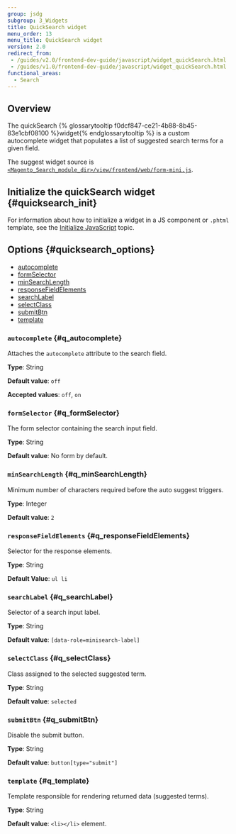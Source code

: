 ```yaml
---
group: jsdg
subgroup: 3_Widgets
title: QuickSearch widget
menu_order: 13
menu_title: QuickSearch widget
version: 2.0
redirect_from:
 - /guides/v2.0/frontend-dev-guide/javascript/widget_quickSearch.html
 - /guides/v1.0/frontend-dev-guide/javascript/widget_quickSearch.html
functional_areas:
  - Search
---
```


## Overview

The quickSearch {% glossarytooltip f0dcf847-ce21-4b88-8b45-83e1cbf08100 %}widget{% endglossarytooltip %} is a custom autocomplete widget that populates a list of suggested search terms for a given field. 

The suggest widget source is <a href="{{ site.mage2000url }}app/code/Magento/Search/view/frontend/web/form-mini.js" target="_blank"><code>&lt;Magento_Search_module_dir&gt;/view/frontend/web/form-mini.js</code></a>.

## Initialize the quickSearch widget   {#quicksearch_init}

For information about how to initialize a widget in a JS component or `.phtml` template, see the <a href="{{ page.baseurl }}/javascript-dev-guide/javascript/js_init.html" target="_blank">Initialize JavaScript</a> topic.

## Options   {#quicksearch_options}

<ul>
<li><a href="#q_autocomplete">autocomplete</a></li>
<li><a href="#q_formSelector">formSelector</a></li>
<li><a href="#q_minSearchLength">minSearchLength</a></li>
<li><a href="#q_responseFieldElements">responseFieldElements</a></li>
<li><a href="#q_searchLabel">searchLabel</a></li>
<li><a href="#q_selectClass">selectClass</a></li>
<li><a href="#q_submitBtn">submitBtn</a></li>
<li><a href="#q_template">template</a></li>
</ul>


### `autocomplete`   {#q_autocomplete}

Attaches the `autocomplete` attribute to the search field.

**Type**: String

**Default value**: `off`

**Accepted values**: `off`, `on`


### `formSelector`   {#q_formSelector}

The form selector containing the search input field.

**Type**: String 

**Default value**: No form by default.


### `minSearchLength`   {#q_minSearchLength}

Minimum number of characters required before the auto suggest triggers.

**Type**: Integer

**Default value**: `2`

### `responseFieldElements`   {#q_responseFieldElements}

Selector for the response elements.

**Type**: String

**Default Value**: `ul li`

### `searchLabel`   {#q_searchLabel}

Selector of a search input label.

**Type**: String

**Default value**: `[data-role=minisearch-label]`

### `selectClass`   {#q_selectClass}

Class assigned to the selected suggested term.

**Type**: String

**Default value**: `selected`

### `submitBtn`   {#q_submitBtn}

Disable the submit button. 

**Type**: String

**Default value**: `button[type="submit"]`

### `template`   {#q_template}

Template responsible for rendering returned data (suggested terms).

**Type**: String

**Default value**: `<li></li>` element.


